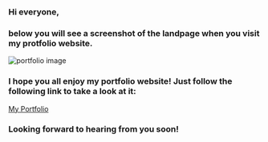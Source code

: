 ### Hi everyone,

### below you will see a screenshot of the landpage when you visit my protfolio website. 

![portfolio image](img/porfolio.png)

### I hope you all enjoy my portfolio website! Just follow the following link to take a look at it: 

[My Portfolio](https://ioannis-kavalidis.github.io/myPortfolio/) 

###  Looking forward to hearing from you soon! 


